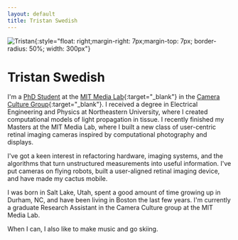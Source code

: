 ```yaml
---
layout: default
title: Tristan Swedish
---
```


![Tristan]({{site.url}}/assets/images/portrait.jpg){:style="float: right;margin-right: 7px;margin-top: 7px; border-radius: 50%; width: 300px"}

# Tristan Swedish

I'm a [PhD Student](http://web.media.mit.edu/~tswedish/) at the [MIT Media Lab](https://www.media.mit.edu/){:target="_blank"} in the [Camera Culture Group](http://cameraculture.media.mit.edu/){:target="_blank"}. I received a degree in Electrical Engineering and Physics at Northeastern University, where I created computational models of light propagation in tissue. I recently finished my Masters at the MIT Media Lab, where I built a new class of user-centric retinal imaging cameras inspired by computational photography and displays.

I've got a keen interest in refactoring hardware, imaging systems, and the algorithms that turn unstructured measurements into useful information. I've put cameras on flying robots, built a user-aligned retinal imaging device, and have made my cactus mobile.

I was born in Salt Lake, Utah, spent a good amount of time growing up in Durham, NC, and have been living in Boston the last few years. I'm currently a graduate Research Assistant in the Camera Culture group at the MIT Media Lab.

When I can, I also like to make music and go skiing.
